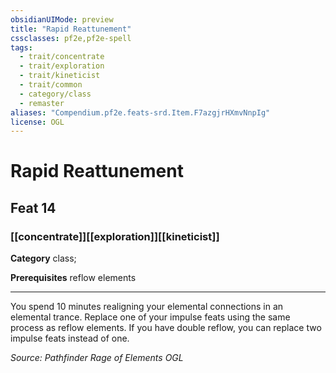 ```yaml
---
obsidianUIMode: preview
title: "Rapid Reattunement"
cssclasses: pf2e,pf2e-spell
tags:
  - trait/concentrate
  - trait/exploration
  - trait/kineticist
  - trait/common
  - category/class
  - remaster
aliases: "Compendium.pf2e.feats-srd.Item.F7azgjrHXmvNnpIg"
license: OGL
---
```

# Rapid Reattunement
## Feat 14
### [[concentrate]][[exploration]][[kineticist]]

**Category** class; 



**Prerequisites** reflow elements
* * *
You spend 10 minutes realigning your elemental connections in an elemental trance. Replace one of your impulse feats using the same process as reflow elements. If you have double reflow, you can replace two impulse feats instead of one.

*Source: Pathfinder Rage of Elements*
*OGL*